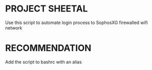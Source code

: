 # PROJECT SHEETAL
Use this script to automate login process to SophosXG firewalled wifi network

# RECOMMENDATION

Add the script to bashrc with an alias
